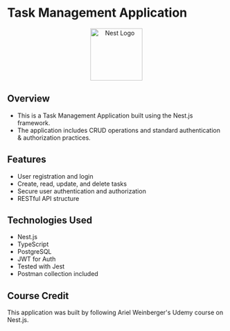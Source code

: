 # Task Management Application

<p align="center">
  <a href="http://nestjs.com/" target="blank"><img src="https://nestjs.com/img/logo-small.svg" width="120" alt="Nest Logo" /></a>
</p>

[circleci-image]: https://img.shields.io/circleci/build/github/nestjs/nest/master?token=abc123def456

## Overview

- This is a Task Management Application built using the Nest.js framework.
- The application includes CRUD operations and standard authentication & authorization practices.

## Features

- User registration and login
- Create, read, update, and delete tasks
- Secure user authentication and authorization
- RESTful API structure

## Technologies Used

- Nest.js
- TypeScript
- PostgreSQL
- JWT for Auth
- Tested with Jest
- Postman collection included

## Course Credit

This application was built by following Ariel Weinberger's Udemy course on Nest.js.

